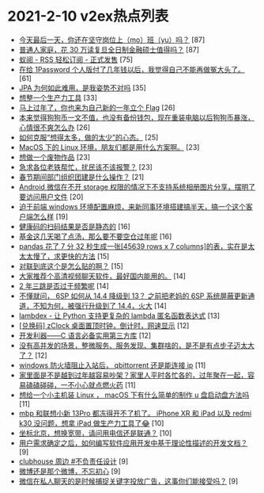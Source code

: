# 2021-2-10 v2ex热点列表

+ [今天最后一天，你还在坚守岗位上（mo）班（yu）吗？](https://www.v2ex.com/t/752755#reply87) [87]
+ [普通人家庭，花 30 万读复旦全日制金融硕士值得吗？](https://www.v2ex.com/t/752766#reply87) [87]
+ [蚁阅 - RSS 轻松订阅 - 正式发售](https://www.v2ex.com/t/752795#reply75) [75]
+ [在给 1Password 个人版付了几年钱以后，我觉得自己不能再做冤大头了。](https://www.v2ex.com/t/752805#reply61) [61]
+ [JPA 为何如此难用，是我姿势不对吗](https://www.v2ex.com/t/752786#reply35) [35]
+ [想整一个生产力工具](https://www.v2ex.com/t/752785#reply33) [33]
+ [马上过年了，你也来为自己新的一年立个 Flag](https://www.v2ex.com/t/752771#reply26) [26]
+ [本来觉得狗狗币一文不值，也没有备份钱包，现在重装电脑以后狗狗币暴涨，心情很不爽怎么办](https://www.v2ex.com/t/752822#reply26) [26]
+ [如何克服“想得太多，做的太少”的心态。](https://www.v2ex.com/t/752801#reply25) [25]
+ [MacOS 下的 Linux 环境，朋友们都是用什么方案啊。](https://www.v2ex.com/t/752760#reply23) [23]
+ [想做一个废物作品](https://www.v2ex.com/t/752798#reply23) [23]
+ [急求各位老铁帮忙，扰民该不该报警？](https://www.v2ex.com/t/752851#reply23) [23]
+ [春节期间部门组织团建是什么操作？](https://www.v2ex.com/t/752823#reply21) [21]
+ [Android 微信在不开 storage 权限的情况下不支持系统相册图片分享，摆明了要访问用户文件](https://www.v2ex.com/t/752799#reply20) [20]
+ [迫于前端 windows 环境配置麻烦，来新同事环境搭建搞半天，搞一个这个客户端怎么样](https://www.v2ex.com/t/752768#reply19) [19]
+ [健康码的扫码结果是否是静态的](https://www.v2ex.com/t/752796#reply16) [16]
+ [基金这几天喝了点汤，那么要不要空仓过年呢](https://www.v2ex.com/t/752816#reply16) [16]
+ [pandas 花了 7 分 32 秒生成一张[45639 rows x 7 columns]的表，实在是太太太慢了，求更快的方法](https://www.v2ex.com/t/752784#reply15) [15]
+ [对联到底这个是怎么贴的啊？](https://www.v2ex.com/t/752825#reply15) [15]
+ [大家推荐个高清视频聊天软件，最好国内能用的。](https://www.v2ex.com/t/752776#reply14) [14]
+ [2 年三跳是否过于频繁呢](https://www.v2ex.com/t/752802#reply14) [14]
+ [不懂就问， 6SP 如何从 14.4 降级到 13？ 之前把老妈的 6SP 系统屏蔽更新通道，不知为何，被强行升级到了 14.4，火大](https://www.v2ex.com/t/752819#reply14) [14]
+ [lambdex - 让 Python 支持更复杂的 lambda 匿名函数表达式](https://www.v2ex.com/t/752813#reply13) [13]
+ [[兑换码] zClock 桌面置顶时钟，倒计时，网速显示](https://www.v2ex.com/t/752792#reply12) [12]
+ [开发利器——C 语言必备实用第三方库](https://www.v2ex.com/t/752832#reply12) [12]
+ [没有高并发的场景，整微服务、服务发现、集群啥的，是不是有点步子迈太大了？](https://www.v2ex.com/t/752843#reply12) [12]
+ [windows 防火墙阻止入站后， qbittorrent 还是能连接 ip](https://www.v2ex.com/t/752765#reply11) [11]
+ [家里面是不是越到过年越容易吵架？家里人平时各忙各的，过年聚在一起，容易磕磕碰碰，一不小心就点燃火药](https://www.v2ex.com/t/752772#reply11) [11]
+ [想给一个小主机装 Linux ， macOS 下有什么简单的制作 u 盘启动盘方法吗](https://www.v2ex.com/t/752868#reply11) [11]
+ [mbp 和联想小新 13Pro 都冻得开不了机了。 iPhone XR 和 iPad 以及 redmi k30 没问题，想拿 iPad 做生产力工具了😂](https://www.v2ex.com/t/752756#reply10) [10]
+ [坐标北京，想换宽带，请问用电信还是联通？](https://www.v2ex.com/t/752846#reply10) [10]
+ [用户需求确定之后，如何编写软件应用开发中基于理论性描述的开发文档？](https://www.v2ex.com/t/752748#reply9) [9]
+ [clubhouse 周边 #不负责任设计](https://www.v2ex.com/t/752753#reply9) [9]
+ [微博还是那个微博，不忘初心](https://www.v2ex.com/t/752788#reply9) [9]
+ [微信在私人聊天的是时候捕捉关键字投放广告，这事你们能接受吗？](https://www.v2ex.com/t/752854#reply9) [9]

